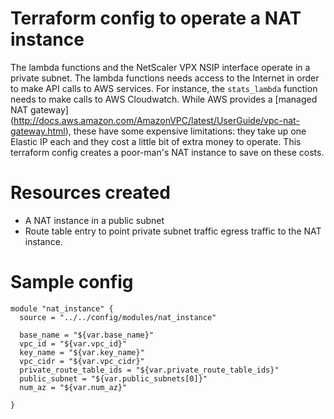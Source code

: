 # Terraform config to operate a NAT instance 
The lambda functions and the NetScaler VPX NSIP interface operate in a private subnet.
The lambda functions needs access to the Internet in order to make API calls to AWS services.
For instance, the `stats_lambda` function needs to make calls to AWS Cloudwatch. 
While AWS provides a [managed NAT gateway] (http://docs.aws.amazon.com/AmazonVPC/latest/UserGuide/vpc-nat-gateway.html), these have some expensive limitations: they take up one Elastic IP each and they cost a little bit of extra money to operate. This terraform config creates a poor-man's NAT instance to save on these costs.

# Resources created

* A NAT instance in a public subnet
* Route table entry to point private subnet traffic egress traffic to the NAT instance.


# Sample config

```
module "nat_instance" {
  source = "../../config/modules/nat_instance"

  base_name = "${var.base_name}"
  vpc_id = "${var.vpc_id}"
  key_name = "${var.key_name}"
  vpc_cidr = "${var.vpc_cidr}"
  private_route_table_ids = "${var.private_route_table_ids}"
  public_subnet = "${var.public_subnets[0]}"
  num_az = "${var.num_az}"

}

```
